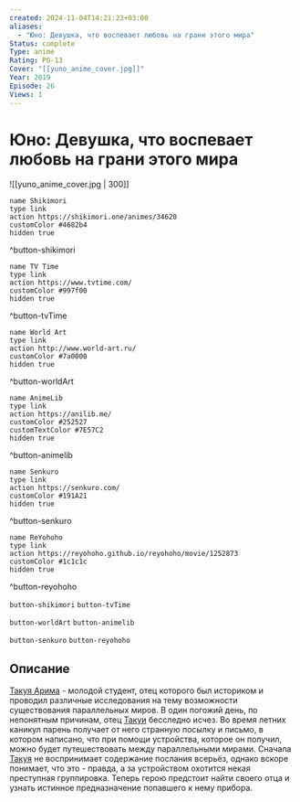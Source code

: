 ```yaml
---
created: 2024-11-04T14:21:23+03:00
aliases:
  - "Юно: Девушка, что воспевает любовь на грани этого мира"
Status: complete
Type: anime
Rating: PG-13
Cover: "[[yuno_anime_cover.jpg]]"
Year: 2019
Episode: 26
Views: 1
---
```


# Юно: Девушка, что воспевает любовь на грани этого мира

![[yuno_anime_cover.jpg | 300]]

```button
name Shikimori
type link
action https://shikimori.one/animes/34620
customColor #4682b4
hidden true
```
^button-shikimori

```button
name TV Time
type link
action https://www.tvtime.com/
customColor #997f00
hidden true
```
^button-tvTime

```button
name World Art
type link
action http://www.world-art.ru/
customColor #7a0000
hidden true
```
^button-worldArt

```button
name AnimeLib
type link
action https://anilib.me/
customColor #252527
customTextColor #7E57C2
hidden true
```
^button-animelib

```button
name Senkuro
type link
action https://senkuro.com/
customColor #191A21
hidden true
```
^button-senkuro

```button
name ReYohoho
type link
action https://reyohoho.github.io/reyohoho/movie/1252873
customColor #1c1c1c
hidden true
```
^button-reyohoho

`button-shikimori` `button-tvTime`

`button-worldArt` `button-animelib`

`button-senkuro` `button-reyohoho`

## Описание

[Такуя Арима](https://shikimori.one/characters/165131-takuya-arima) - молодой студент, отец которого был историком и проводил различные исследования на тему возможности существования параллельных миров. В один погожий день, по непонятным причинам, отец [Такуи](https://shikimori.one/characters/165131-takuya-arima) бесследно исчез. Во время летних каникул парень получает от него странную посылку и письмо, в котором написано, что при помощи устройства, которое он получил, можно будет путешествовать между параллельными мирами. Сначала [Такуя](https://shikimori.one/characters/165131-takuya-arima) не воспринимает содержание послания всерьёз, однако вскоре понимает, что это - правда, а за устройством охотится некая преступная группировка. Теперь герою предстоит найти своего отца и узнать истинное предназначение попавшего к нему прибора.
